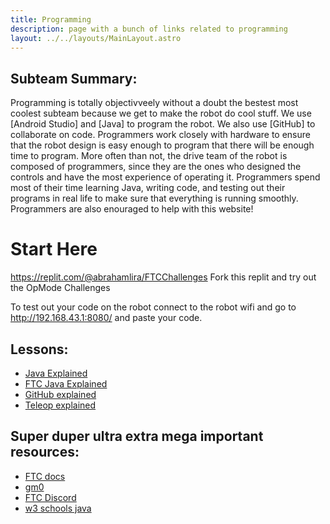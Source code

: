 ```yaml
---
title: Programming
description: page with a bunch of links related to programming
layout: ../../layouts/MainLayout.astro
---
```


## Subteam Summary:
Programming is totally objectivveely without a doubt the bestest most coolest subteam because we get to make the robot do cool stuff. We use [Android Studio] and [Java] to program the robot. We also use [GitHub] to collaborate on code. Programmers work closely with hardware to ensure that the robot design is easy enough to program that there will be enough time to program. More often than not, the drive team of the robot is composed of programmers, since they are the ones who designed the controls and have the most experience of operating it. Programmers spend most of their time learning Java, writing code, and testing out their programs in real life to make sure that everything is running smoothly. Programmers are also enouraged to help with this website!


# Start Here
https://replit.com/@abrahamlira/FTCChallenges
Fork this replit and try out the OpMode Challenges

To test out your code on the robot connect to the robot wifi and go to http://192.168.43.1:8080/ and paste your code.

## Lessons:
- [Java Explained](./java)
- [FTC Java Explained](./ftcJava)
- [GitHub explained](./GitHub)
- [Teleop explained](./teleop)

## Super duper ultra extra mega important resources:
- [FTC docs](https://ftctechnh.github.io/ftc_app/doc/javadoc/index.html)
- [gm0](https://gm0.org/)
- [FTC Discord](https://discord.gg/ftc)
- [w3 schools java](https://www.w3schools.com/java/default.asp)
